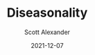---
layout: podcast
title: "Diseasonality"
author: Scott Alexander
description: https://astralcodexten.substack.com/p/diseasonality
date: 2021-12-07
length: 3524641
duration: 881
guid: diseasonality
---